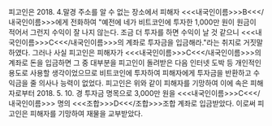 피고인은 2018. 4.말경 주소를 알 수 없는 장소에서 피해자 <<<내국인이름>>>B<<</내국인이름>>>에게 전화하여 "예전에 네가 비트코인에 투자한 1,000만 원이 원금이 적어서 그런지 수익이 잘 나지 않는다. 조금 더 투자를 하면 수익이 날 것 같으니 <<<내국인이름>>>C<<</내국인이름>>>의 계좌로 투자금을 입금해라."라는 취지로 거짓말하였다.
그러나 사실 피고인은 피해자가 <<<내국인이름>>>C<<</내국인이름>>>의 계좌로 돈을 입금하면 그 중 대부분을 피고인이 돌려받은 다음 인터넷 도박 등 개인적인 용도로 사용할 생각이었으므로 비트코인에 투자하여 피해자에게 투자금을 반환하고 수익금을 줄 의사나 능력이 없었다.
피고인은 위와 같이 피해자를 기망하여 이에 속은 피해자로부터 2018. 5. 10. 경 투자금 명목으로 3,000만 원을 <<<내국인이름>>>C<<</내국인이름>>> 명의 <<<조합>>>D<<</조합>>>조합 계좌로 입금받았다.
이로써 피고인은 피해자를 기망하여 재물을 교부받았다.